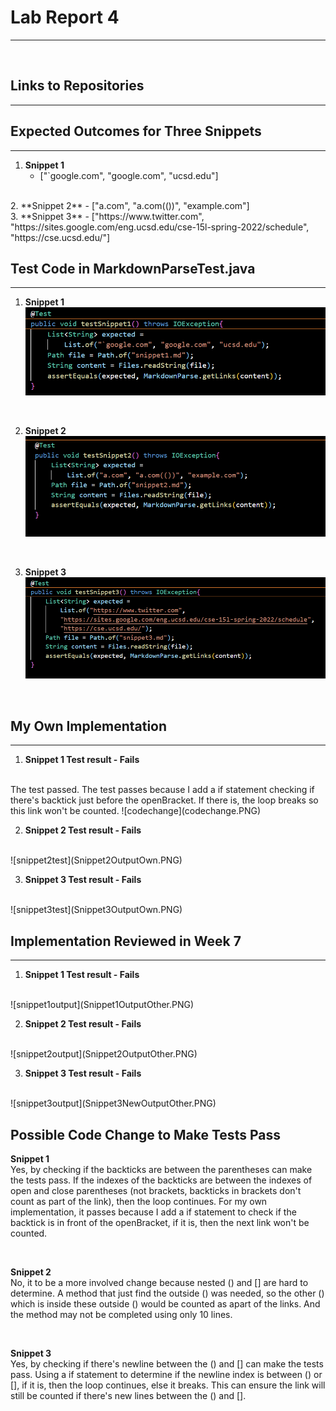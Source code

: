 # Lab Report 4
---
<br/>

## Links to Repositories
---

## Expected Outcomes for Three Snippets
---
1. **Snippet 1**
    - ["`google.com", "google.com", "ucsd.edu"]
<br/>
2. **Snippet 2**
    - ["a.com", "a.com(())", "example.com"]
<br/>
3. **Snippet 3**
    - ["https://www.twitter.com", "https://sites.google.com/eng.ucsd.edu/cse-15l-spring-2022/schedule", "https://cse.ucsd.edu/"]

## Test Code in MarkdownParseTest.java
---

1. **Snippet 1**
![snippet1test](snippet1_test.PNG)
<br/>

2. **Snippet 2**
![snippet2test](snippet2_test.PNG)
<br/>

3. **Snippet 3**
![snippet3test](snippet3_test.PNG)
<br/>

## My Own Implementation
---

1. **Snippet 1 Test result - Fails**
<br/>
The test passed.
The test passes because I add a if statement checking if there's backtick just before the openBracket. If there is, the loop breaks so this link won't be counted.
![codechange](codechange.PNG)

2. **Snippet 2 Test result - Fails**
<br/>
![snippet2test](Snippet2OutputOwn.PNG)

3. **Snippet 3 Test result - Fails**
<br/>
![snippet3test](Snippet3OutputOwn.PNG)

<br/>




## Implementation Reviewed in Week 7
---

1. **Snippet 1 Test result - Fails**
<br/>
![snippet1output](Snippet1OutputOther.PNG)

2. **Snippet 2 Test result - Fails**
<br/>
![snippet2output](Snippet2OutputOther.PNG)

3. **Snippet 3 Test result - Fails**
<br/>
![snippet3output](Snippet3NewOutputOther.PNG)

<br/>

## Possible Code Change to Make Tests Pass

**Snippet 1** \
Yes, by checking if the backticks are between the parentheses can make the tests pass. If the indexes of the backticks are between the indexes of open and close parentheses (not brackets, backticks in brackets don't count as part of the link), then the loop continues. For my own implementation, it passes because I add a if statement to check if the backtick is in front of the openBracket, if it is, then the next link won't be counted.

<br/>

**Snippet 2** \
No, it to be a more involved change because nested () and [] are hard to determine. A method that just find the outside () was needed, so the other () which is inside these outside () would be counted as apart of the links. And the method may not be completed using only 10 lines.

<br/>

**Snippet 3** \
Yes, by checking if there's newline between the () and [] can make the tests pass. Using a if statement to determine if the newline index is between () or [], if it is, then the loop continues, else it breaks. This can ensure the link will still be counted if there's new lines between the () and [].
